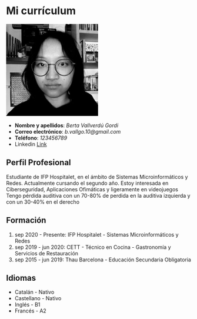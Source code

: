 # Mi currículum
![Imagen](bvallverdu.jpg) 
- **Nombre y apellidos**: _Berta Vallverdú Gordi_
- **Correo electrónico**: _b.vallgo.10@gmail.com_
- **Teléfono**: _123456789_
- Linkedin [Link](url)

## Perfil Profesional
Estudiante de IFP Hospitalet, en el ámbito de Sistemas Microinformáticos y Redes.
Actualmente cursando el segundo año. Estoy interesada en Ciberseguridad, Aplicaciones
Ofimáticas y ligeramente en videojuegos
Tengo pérdida auditiva con un 70-80% de perdida en la auditiva izquierda y con un 30-40% en
el derecho

## Formación
1. sep 2020 - Presente: IFP Hospitalet - Sistemas Microinformáticos y Redes
2. sep 2019 - jun 2020: CETT - Técnico en Cocina - Gastronomía y Servicios de Restauración
3. sep 2015 - jun 2019: Thau Barcelona - Educación Secundaria Obligatoria

## Idiomas
- Catalán - Nativo
- Castellano - Nativo
- Inglés - B1
- Francés - A2
